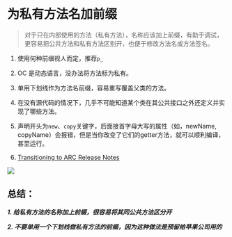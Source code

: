 # 为私有方法名加前缀

> 对于只在内部使用的方法（私有方法），名称应该加上前缀，有助于调试，更容易把公共方法和私有方法区别开，也便于修改方法名或方法签名。

1. 使用何种前缀视人而定，推荐`p_`

2. OC 是动态语言，没办法将方法标为私有。
3. 单用下划线作为方法名前缀，容易重写覆盖父类的方法。
4. 在没有源代码的情况下，几乎不可能知道某个类在其公共接口之外还定义并实现了哪些方法。
5. 声明开头为`new`、`copy`关键字，后面接首字母大写的属性（如，newName, copyName）会报错，但是当你改变了它们的getter方法，就可以顺利编译，甚至运行。

6. [Transitioning to ARC Release Notes](https://developer.apple.com/library/content/releasenotes/ObjectiveC/RN-TransitioningToARC/Introduction/Introduction.html)

![](http://oc164vmyr.bkt.clouddn.com/QQ20160919-1.png)

## 总结：
***1. 给私有方法的名称加上前缀，很容易将其同公共方法区分开***

***2. 不要单用一个下划线做私有方法的前缀，因为这种做法是预留给苹果公司用的***



